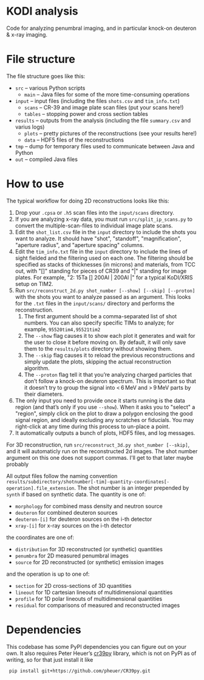 KODI analysis
=============

Code for analyzing penumbral imaging, and in particular knock-on deuteron & x-ray imaging.

# File structure

The file structure goes like this:
- `src` – various Python scripts
    - `main` – Java files for some of the more time-consuming operations
- `input` – input files (including the files `shots.csv` and `tim_info.txt`)
  - `scans` – CR-39 and image plate scan files (put your scans here!)
  - `tables` – stopping power and cross section tables
- `results` – outputs from the analysis (including the file `summary.csv` and varius logs)
  - `plots` – pretty pictures of the reconstructions (see your results here!)
  - `data` – HDF5 files of the reconstructions
- `tmp` – dump for temporary files used to communicate between Java and Python
- `out` – compiled Java files

# How to use

The typical workflow for doing 2D reconstructions looks like this:
1. Drop your `.cpsa` or `.h5` scan files into the `input/scans` directory.
2. If you are analyzing x-ray data, you must run `src/split_ip_scans.py`
   to convert the multiple-scan-files to individual image plate scans.
3. Edit the `shot_list.csv` file in the `input` directory to include the shots you want to analyze.
   It should have "shot", "standoff", "magnification", "aperture radius", and "aperture spacing" columns.
4. Edit the `tim_info.txt` file in the `input` directory to include the lines of sight fielded and the filtering used on each one.
   The filtering should be specified as stacks of thicknesses (in microns) and materials, from TCC out,
   with "[]" standing for pieces of CR39 and "|" standing for image plates.
   For example, "2: 15Ta [] 200Al | 200Al |" for a typical KoDI/XRIS setup on TIM2.
5. Run `src/reconstruct_2d.py shot_number [--show] [--skip] [--proton]` with the shots you want to analyze passed as an argument.
   This looks for the `.txt` files in the `input/scans/` directory and performs the reconstruction.
   1. The first argument should be a comma-separated list of shot numbers.
      You can also specify specific TIMs to analyze; for example, `95520tim4,95521tim2`
   2. The `--show` flag causes it to show each plot it generates and wait for the user to close it
      before moving on.  By default, it will only save them to the `results/plots` directory without showing them.
   3. The `--skip` flag causes it to reload the previous reconstructions and simply update the plots,
      skipping the actual reconstruction algorithm.
   4. The `--proton` flag tell it that you’re analyzing charged particles that don’t follow a knock-on deuteron spectrum.
      This is important so that it doesn’t try to group the signal into < 6 MeV and > 9 MeV parts by their diameters.
6. The only input you need to provide once it starts running is the data region (and that’s only if you use `--show`).
   When it asks you to "select" a "region", simply click on the plot to draw a polygon enclosing the good signal region,
   and ideally excluding any scratches or fiducials.
   You may right-click at any time during this process to un-place a point.
7. It automatically outputs a bunch of plots, HDF5 files, and log messages.

For 3D reconstruction, run `src/reconstruct_3d.py shot_number [--skip]`,
and it will automaticly run on the reconstructed 2d images.
The shot number argument on this one does not support commas.
I'll get to that later maybe probably

All output files follow the naming convention `results/subdirectory/shotnumber[-tim]-quantity-coordinates[-operation].file_extension`.
The shot number is an integer prepended by `synth` if based on synthetic data.
The quantity is one of:
- `morphology` for combined mass density and neutron source
- `deuteron` for combined deuteron sources
- `deuteron-[i]` for deuteron sources on the i-th detector
- `xray-[i]` for x-ray sources on the i-th detector

the coordinates are one of:
- `distribution` for 3D reconstructed (or synthetic) quantities
- `penumbra` for 2D measured penumbral images
- `source` for 2D reconstructed (or synthetic) emission images

and the operation is up to one of:
- `section` for 2D cross-sections of 3D quantities
- `lineout` for 1D cartesian lineouts of multidimensional quantities
- `profile` for 1D polar lineouts of multidimensional quantities
- `residual` for comparisons of measured and reconstructed images

# Dependencies

This codebase has some PyPI dependencies you can figure out on your own.
It also requires Peter Heuer’s [cr39py](https://github.com/pheuer/CR39py) library, which is not on PyPI as of writing,
so for that just install it like
~~~~
 pip install git+https://github.com/pheuer/CR39py.git
~~~~
